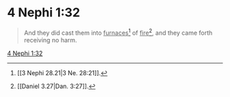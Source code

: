 # 4 Nephi 1:32

> And they did cast them into <u>furnaces</u>[^a] of <u>fire</u>[^b], and they came forth receiving no harm.

[4 Nephi 1:32](https://www.churchofjesuschrist.org/study/scriptures/bofm/4-ne/1?lang=eng&id=p32#p32)


[^a]: [[3 Nephi 28.21|3 Ne. 28:21]].  
[^b]: [[Daniel 3.27|Dan. 3:27]].  
